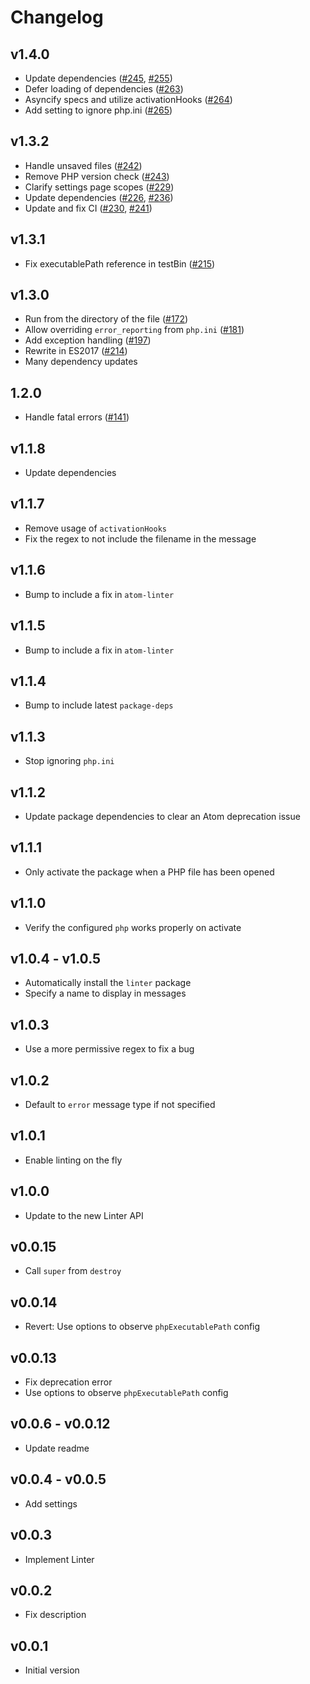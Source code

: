 # Changelog

## v1.4.0

*   Update dependencies ([#245][], [#255][])
*   Defer loading of dependencies ([#263][])
*   Asyncify specs and utilize activationHooks ([#264][])
*   Add setting to ignore php.ini ([#265][])

[#245]: https://github.com/AtomLinter/linter-php/pull/245
[#255]: https://github.com/AtomLinter/linter-php/pull/255
[#263]: https://github.com/AtomLinter/linter-php/pull/263
[#264]: https://github.com/AtomLinter/linter-php/pull/264
[#265]: https://github.com/AtomLinter/linter-php/pull/265

## v1.3.2

*   Handle unsaved files ([#242][])
*   Remove PHP version check ([#243][])
*   Clarify settings page scopes ([#229][])
*   Update dependencies ([#226][], [#236][])
*   Update and fix CI ([#230][], [#241][])

[#226]: https://github.com/AtomLinter/linter-php/pull/226
[#229]: https://github.com/AtomLinter/linter-php/pull/229
[#230]: https://github.com/AtomLinter/linter-php/pull/230
[#236]: https://github.com/AtomLinter/linter-php/pull/236
[#241]: https://github.com/AtomLinter/linter-php/pull/241
[#242]: https://github.com/AtomLinter/linter-php/pull/242
[#243]: https://github.com/AtomLinter/linter-php/pull/243

## v1.3.1

*   Fix executablePath reference in testBin ([#215](https://github.com/AtomLinter/linter-php/pull/215))

## v1.3.0

*   Run from the directory of the file ([#172](https://github.com/AtomLinter/linter-php/pull/172))
*   Allow overriding `error_reporting` from `php.ini` ([#181](https://github.com/AtomLinter/linter-php/pull/181))
*   Add exception handling ([#197](https://github.com/AtomLinter/linter-php/pull/197))
*   Rewrite in ES2017 ([#214](https://github.com/AtomLinter/linter-php/pull/214))
*   Many dependency updates

## 1.2.0

*   Handle fatal errors ([#141](https://github.com/AtomLinter/linter-php/pull/141))

## v1.1.8

*   Update dependencies

## v1.1.7

*   Remove usage of `activationHooks`
*   Fix the regex to not include the filename in the message

## v1.1.6

*   Bump to include a fix in `atom-linter`

## v1.1.5

*   Bump to include a fix in `atom-linter`

## v1.1.4

*   Bump to include latest `package-deps`

## v1.1.3

*   Stop ignoring `php.ini`

## v1.1.2

*   Update package dependencies to clear an Atom deprecation issue

## v1.1.1

*   Only activate the package when a PHP file has been opened

## v1.1.0

*   Verify the configured `php` works properly on activate

## v1.0.4 - v1.0.5

*   Automatically install the `linter` package
*   Specify a name to display in messages

## v1.0.3

*   Use a more permissive regex to fix a bug

## v1.0.2

*   Default to `error` message type if not specified

## v1.0.1

*   Enable linting on the fly

## v1.0.0

*   Update to the new Linter API

## v0.0.15

*   Call `super` from `destroy`

## v0.0.14

*   Revert: Use options to observe `phpExecutablePath` config

## v0.0.13

*   Fix deprecation error
*   Use options to observe `phpExecutablePath` config

## v0.0.6 - v0.0.12

*   Update readme

## v0.0.4 - v0.0.5

*   Add settings

## v0.0.3

*   Implement Linter

## v0.0.2

*   Fix description

## v0.0.1

*   Initial version
